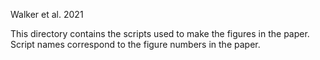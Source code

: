 Walker et al. 2021

This directory contains the scripts used to make the figures in the paper. 
Script names correspond to the figure numbers in the paper. 
